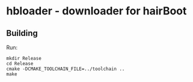 # hbloader - downloader for hairBoot

## Building

Run:

    mkdir Release
    cd Release
    cmake -DCMAKE_TOOLCHAIN_FILE=../toolchain ..
    make
